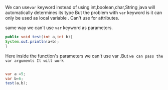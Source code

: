 We can use`var` keyword instead of using int,boolean,char,String 
java will automatically determines its type
But the problem with `var` keyword is it can only be used as local variable .
Can't use for attributes.


same way we can't use `var` keyword as parameters.

```java
public void test(int a,int b){
System.out.println(a+b);
}
```

Here  inside the function's parameters we can't use var .But `we can pass the var arguments It will work`


```java

var a =5;
var b=6;
test(a,b);
```